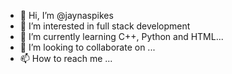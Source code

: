 - 👋 Hi, I’m @jaynaspikes
- 👀 I’m interested in full stack development
- 🌱 I’m currently learning C++, Python and HTML...
- 💞️ I’m looking to collaborate on ...
- 📫 How to reach me ...

<!---
jaynaspikes/jaynaspikes is a ✨ special ✨ repository because its `README.md` (this file) appears on your GitHub profile.
You can click the Preview link to take a look at your changes.
--->
